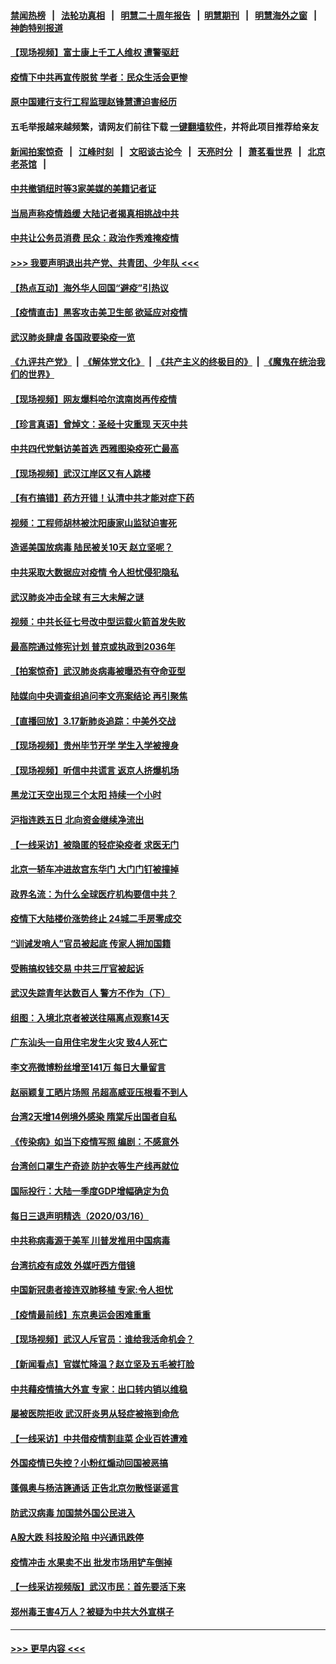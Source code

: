#### [禁闻热榜](热点新闻.md?=0)  &nbsp;&nbsp;|&nbsp;&nbsp; [法轮功真相](https://github.com/gfw-breaker/truth/blob/master/README.md?=0) &nbsp;&nbsp;|&nbsp;&nbsp; [明慧二十周年报告](https://github.com/gfw-breaker/mh-reports/blob/master/README.md?=0) &nbsp;&nbsp;|&nbsp;&nbsp;[明慧期刊](https://github.com/gfw-breaker/mh-qikan) &nbsp;&nbsp;|&nbsp;&nbsp; [明慧海外之窗](https://github.com/gfw-breaker/mh-news/blob/master/README.md?=0) &nbsp;&nbsp;|&nbsp;&nbsp; [神韵特别报道](https://github.com/gfw-breaker/mh-news/blob/master/shenyun.md?=0)
#### [【现场视频】富士康上千工人维权 遭警驱赶](../pages/nsc413/n11948100.md?t=03180631) 
#### [疫情下中共再宣传脱贫 学者：民众生活会更惨](../pages/nsc413/n11948107.md?t=03180631) 
#### [原中国建行支行工程监理赵锋慧遭迫害经历](../pages/nsc413/n11944344.md?t=03180631) 
#### 五毛举报越来越频繁，请网友们前往下载 [一键翻墙软件](https://github.com/gfw-breaker/ssr-accounts)，并将此项目推荐给亲友
#### [新闻拍案惊奇](https://github.com/gfw-breaker/banned-news/blob/master/pages/link4.md) &nbsp;&nbsp;|&nbsp;&nbsp; [江峰时刻](https://github.com/gfw-breaker/banned-news/blob/master/pages/link4.md) &nbsp;&nbsp;|&nbsp;&nbsp; [文昭谈古论今](https://github.com/gfw-breaker/banned-news/blob/master/pages/link4.md) &nbsp;&nbsp;|&nbsp;&nbsp; [天亮时分](https://github.com/gfw-breaker/banned-news/blob/master/pages/link4.md) &nbsp;&nbsp;|&nbsp;&nbsp; [萧茗看世界](https://github.com/gfw-breaker/banned-news/blob/master/pages/link4.md) &nbsp;&nbsp;|&nbsp;&nbsp; [北京老茶馆](https://github.com/gfw-breaker/banned-news/blob/master/pages/link4.md) &nbsp;&nbsp;|&nbsp;&nbsp; 
#### [中共撤销纽时等3家美媒的美籍记者证](../pages/nsc413/n11947924.md?t=03180631) 
#### [当局声称疫情趋缓 大陆记者揭真相挑战中共](../pages/nsc413/n11947619.md?t=03180631) 
#### [中共让公务员消费 民众：政治作秀难掩疫情](../pages/nsc413/n11947736.md?t=03180631) 
#### [>>> 我要声明退出共产党、共青团、少年队 <<<](https://github.com/begood0513/goodnews/blob/master/quit/letter.md) 
#### [【热点互动】海外华人回国“避疫”引热议](../pages/nsc413/n11947713.md?t=03180631) 
#### [【疫情直击】黑客攻击美卫生部 欲延应对疫情](../pages/nsc413/n11947801.md?t=03180631) 
#### [武汉肺炎肆虐 各国政要染疫一览](../pages/nsc413/n11947576.md?t=03180631) 
#### [《九评共产党》](https://github.com/begood0513/9ping.md/blob/master/README.md) &nbsp;|&nbsp; [《解体党文化》](../../../../jtdwh.md/blob/master/README.md)  &nbsp;|&nbsp; [《共产主义的终极目的》](../../../../gczydzjmd.md/blob/master/README.md) &nbsp;|&nbsp; [《魔鬼在统治我们的世界》](../../../../mgztzwmdsj.md/blob/master/README.md) 
#### [【现场视频】网友爆料哈尔滨南岗再传疫情](../pages/nsc413/n11947753.md?t=03180631) 
#### [【珍言真语】曾焯文：圣经十灾重现 天灭中共](../pages/nsc413/n11947336.md?t=03180631) 
#### [中共四代党魁访美首选 西雅图染疫死亡最高](../pages/nsc413/n11947602.md?t=03180631) 
#### [【现场视频】武汉江岸区又有人跳楼](../pages/nsc413/n11947678.md?t=03180631) 
#### [【有冇搞错】药方开错！认清中共才能对症下药](../pages/nsc413/n11947665.md?t=03180631) 
#### [视频：工程师胡林被沈阳康家山监狱迫害死](../pages/nsc413/n11947304.md?t=03180631) 
#### [造谣美国放病毒 陆民被关10天 赵立坚呢？](../pages/nsc413/n11947376.md?t=03180631) 
#### [中共采取大数据应对疫情 令人担忧侵犯隐私](../pages/nsc413/n11947286.md?t=03180631) 
#### [武汉肺炎冲击全球 有三大未解之谜](../pages/nsc413/n11946311.md?t=03180631) 
#### [视频：中共长征七号改中型运载火箭首发失败](../pages/nsc413/n11947141.md?t=03180631) 
#### [最高院通过修宪计划 普京或执政到2036年](../pages/nsc413/n11947240.md?t=03180631) 
#### [【拍案惊奇】武汉肺炎病毒被曝恐有夺命亚型](../pages/nsc413/n11945922.md?t=03180631) 
#### [陆媒向中央调查组追问李文亮案结论 再引聚焦](../pages/nsc413/n11946972.md?t=03180631) 
#### [【直播回放】3.17新肺炎追踪：中美外交战](../pages/nsc413/n11947234.md?t=03180631) 
#### [【现场视频】贵州毕节开学 学生入学被搜身](../pages/nsc413/n11946908.md?t=03180631) 
#### [【现场视频】听信中共谎言 返京人挤爆机场](../pages/nsc413/n11946346.md?t=03180631) 
#### [黑龙江天空出现三个太阳 持续一个小时](../pages/nsc413/n11946668.md?t=03180631) 
#### [沪指连跌五日 北向资金继续净流出](../pages/nsc413/n11946599.md?t=03180631) 
#### [【一线采访】被隐匿的轻症染疫者 求医无门](../pages/nsc413/n11946690.md?t=03180631) 
#### [北京一轿车冲进故宫东华门 大门门钉被撞掉](../pages/nsc413/n11946806.md?t=03180631) 
#### [政界名流：为什么全球医疗机构要信中共？](../pages/nsc413/n11945479.md?t=03180631) 
#### [疫情下大陆楼价涨势终止 24城二手房零成交](../pages/nsc413/n11946051.md?t=03180631) 
#### [“训诫发哨人”官员被起底 传家人拥加国籍](../pages/nsc413/n11946494.md?t=03180631) 
#### [受贿搞权钱交易 中共三厅官被起诉](../pages/nsc413/n11946230.md?t=03180631) 
#### [武汉失踪青年达数百人 警方不作为（下）](../pages/nsc413/n11945457.md?t=03180631) 
#### [组图：入境北京者被送往隔离点观察14天](../pages/nsc413/n11946045.md?t=03180631) 
#### [广东汕头一自用住宅发生火灾 致4人死亡](../pages/nsc413/n11946226.md?t=03180631) 
#### [李文亮微博粉丝增至141万 每日大量留言](../pages/nsc413/n11946191.md?t=03180631) 
#### [赵丽颖复工晒片场照 吊超高威亚压根看不到人](../pages/nsc413/n11945468.md?t=03180631) 
#### [台湾2天增14例境外感染 隋棠斥出国者自私](../pages/nsc413/n11944948.md?t=03180631) 
#### [《传染病》如当下疫情写照 编剧：不感意外](../pages/nsc413/n11945263.md?t=03180631) 
#### [台湾创口罩生产奇迹 防护衣等生产线再就位](../pages/nsc413/n11945835.md?t=03180631) 
#### [国际投行：大陆一季度GDP增幅确定为负](../pages/nsc413/n11945695.md?t=03180631) 
#### [每日三退声明精选（2020/03/16）](../pages/nsc413/n11946080.md?t=03180631) 
#### [中共称病毒源于美军 川普发推用中国病毒](../pages/nsc413/n11945945.md?t=03180631) 
#### [台湾抗疫有成效 外媒吁西方借镜](../pages/nsc413/n11945846.md?t=03180631) 
#### [中国新冠患者接连双肺移植 专家:令人担忧](../pages/nsc413/n11945516.md?t=03180631) 
#### [【疫情最前线】东京奥运会困难重重](../pages/nsc413/n11945183.md?t=03180631) 
#### [【现场视频】武汉人斥官员：谁给我活命机会？](../pages/nsc413/n11945531.md?t=03180631) 
#### [【新闻看点】官媒忙降温？赵立坚及五毛被打脸](../pages/nsc413/n11945071.md?t=03180631) 
#### [中共藉疫情搞大外宣 专家：出口转内销以维稳](../pages/nsc413/n11945411.md?t=03180631) 
#### [屡被医院拒收 武汉肝炎男从轻症被拖到命危](../pages/nsc413/n11945383.md?t=03180631) 
#### [【一线采访】中共借疫情割韭菜 企业百姓遭难](../pages/nsc413/n11944978.md?t=03180631) 
#### [外国疫情已失控？小粉红煽动回国被恶搞](../pages/nsc413/n11945338.md?t=03180631) 
#### [蓬佩奥与杨洁篪通话 正告北京勿散怪诞谣言](../pages/nsc413/n11945291.md?t=03180631) 
#### [防武汉病毒 加国禁外国公民进入](../pages/nsc413/n11945086.md?t=03180631) 
#### [A股大跌 科技股沦陷 中兴通讯跌停](../pages/nsc413/n11945354.md?t=03180631) 
#### [疫情冲击 水果卖不出 批发市场用铲车倒掉](../pages/nsc413/n11945316.md?t=03180631) 
#### [【一线采访视频版】武汉市民：首先要活下来](../pages/nsc413/n11941189.md?t=03180631) 
#### [郑州毒王害4万人？被疑为中共大外宣棋子](../pages/nsc413/n11945135.md?t=03180631) 

----
#### [ >>> 更早内容 <<< ](../indexes/nsc413-earlier.md)
